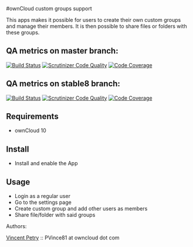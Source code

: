 #ownCloud custom groups support

This apps makes it possible for users to create their own custom groups and manage their members.
It is then possible to share files or folders with these groups.

## QA metrics on master branch:

[![Build Status](https://travis-ci.org/owncloud/customgroups.svg?branch=master)](https://travis-ci.org/owncloud/customgroups/branches)
[![Scrutinizer Code Quality](https://scrutinizer-ci.com/g/owncloud/customgroups/badges/quality-score.png?b=master)](https://scrutinizer-ci.com/g/owncloud/customgroups/?branch=master)
[![Code Coverage](https://scrutinizer-ci.com/g/owncloud/customgroups/badges/coverage.png?b=master)](https://scrutinizer-ci.com/g/owncloud/customgroups/?branch=master)

## QA metrics on stable8 branch:

[![Build Status](https://travis-ci.org/owncloud/customgroups.svg?branch=stable8)](https://travis-ci.org/owncloud/customgroups/branches)
[![Scrutinizer Code Quality](https://scrutinizer-ci.com/g/owncloud/customgroups/badges/quality-score.png?b=stable8)](https://scrutinizer-ci.com/g/owncloud/customgroups/?branch=stable8)
[![Code Coverage](https://scrutinizer-ci.com/g/owncloud/customgroups/badges/coverage.png?b=stable8)](https://scrutinizer-ci.com/g/owncloud/customgroups/?branch=stable8)

## Requirements

* ownCloud 10

## Install

* Install and enable the App

## Usage

* Login as a regular user
* Go to the settings page
* Create custom group and add other users as members
* Share file/folder with said groups

Authors:

[Vincent Petry](https://github.com/PVince81/) :: PVince81 at owncloud dot com

